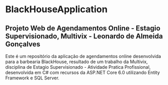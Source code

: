 # BlackHouseApplication
## Projeto Web de Agendamentos Online - Estagio Supervisionado, Multivix - Leonardo de Almeida Gonçalves

Este é um repositório da aplicação de agendamentos online desenvolvida para a barbearia BlackHouse, resultado de um trabalho da Multivix, disciplina de Estagio Supervisionado - Atividade Pratica Profissional, desenvolvida em C# com recursos da ASP.NET Core 6.0 utilizando Entity Framework e SQL Server.
